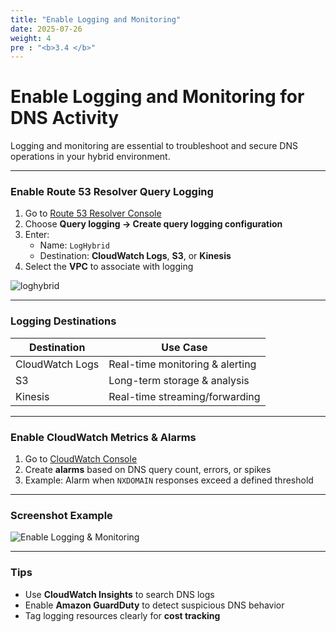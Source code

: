 ```yaml
---
title: "Enable Logging and Monitoring"
date: 2025-07-26
weight: 4
pre : "<b>3.4 </b>"
---
```


# Enable Logging and Monitoring for DNS Activity

Logging and monitoring are essential to troubleshoot and secure DNS operations in your hybrid environment.

---

### Enable Route 53 Resolver Query Logging

1. Go to [Route 53 Resolver Console](https://console.aws.amazon.com/route53resolver)
2. Choose **Query logging → Create query logging configuration**
3. Enter:
   - Name: `LogHybrid`
   - Destination: **CloudWatch Logs**, **S3**, or **Kinesis**
4. Select the **VPC** to associate with logging

![loghybrid](/images/setup/LogHybird.png)

---

### Logging Destinations

| Destination       | Use Case                          |
|-------------------|------------------------------------|
| CloudWatch Logs   | Real-time monitoring & alerting   |
| S3                | Long-term storage & analysis      |
| Kinesis           | Real-time streaming/forwarding    |

---

### Enable CloudWatch Metrics & Alarms

1. Go to [CloudWatch Console](https://console.aws.amazon.com/cloudwatch)
2. Create **alarms** based on DNS query count, errors, or spikes
3. Example: Alarm when `NXDOMAIN` responses exceed a defined threshold

---

### Screenshot Example

![Enable Logging & Monitoring](/images/setup/logging-monitoring.png)

---

### Tips

- Use **CloudWatch Insights** to search DNS logs
- Enable **Amazon GuardDuty** to detect suspicious DNS behavior
- Tag logging resources clearly for **cost tracking**

